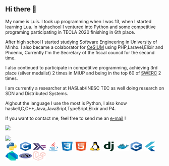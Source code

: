 ## Hi there 👋 

My name is Luís. I took up programming when I was 13, when I started learning Lua. In highschool I ventured into Python and some competitive programing participating in TECLA 2020 finishing in 6th place.


After high school I started studying Software Engineering in University of Minho. I also became a colaborator for [CeSIUM](cesium.di.uminho.pt) using PHP,Laravel,Elixir and Phoenix, Currently I'm the Secretary of the fiscal council for the second time. 

I also continued to participate in competitive programming, achieving 3rd place (silver medalist) 2 times in MIUP and being in the top 60 of [SWERC](https://swerc.eu/) 2 times.

I am currently a researcher at HASLab/INESC TEC as well doing research on SDN and Distributed Systems.

Alghout the language I use the most is Python, I also know haskell,C,C++,Java,JavaSript,TypeSript,Elixir and P4.

If you want to contact me, feel free to send me an [e-mail](mailto:lumafepe@gmail.com) !

  <p float="left">
  <a href="https://github.com/lumafepe">
  <img src="https://github-readme-stats.vercel.app/api?username=lumafepe&show_icons=true&theme=dracula&include_all_commits=true&count_private=tru" height="180em"/>
    </div>
  </a>
</p>
  
  
<div align="left">
  <a href="https://github.com/lumafepe">
  <img height="141em" src="https://github-readme-stats.vercel.app/api/top-langs/?username=lumafepe&layout=compact&langs_count=7&theme=dracula"/>
</a>
    </div>
  
  
  
  <div style="display: inline_block"><pt>
  <img align="center" alt="luis-python" height="30" width="40" src="https://github.com/devicons/devicon/blob/master/icons/python/python-original.svg">
  <img align="center" alt="luis-c" height="30" width="40" src="https://github.com/devicons/devicon/blob/master/icons/c/c-original.svg">
  <img align="center" alt="luis-haskell" height="30" width="40" src="https://github.com/devicons/devicon/blob/master/icons/haskell/haskell-original.svg">
  <img align="center" alt="luis-java" height="30" width="40" src="https://github.com/devicons/devicon/blob/master/icons/java/java-original.svg">
  <img align="center" alt="luis-css" height="30" width="40" src="https://github.com/devicons/devicon/blob/master/icons/css3/css3-original.svg">
  <img align="center" alt="luis-css" height="30" width="40" src="https://github.com/devicons/devicon/blob/master/icons/html5/html5-original.svg">
  <img align="center" alt="luis-php" height="30" width="40" src="https://github.com/devicons/devicon/blob/master/icons/linux/linux-original.svg">
  <img align="center" alt="luis-php" height="30" width="40" src="https://github.com/devicons/devicon/blob/master/icons/django/django-plain.svg">
  <img align="center" alt="luis-php" height="30" width="40" src="https://github.com/devicons/devicon/blob/master/icons/docker/docker-original.svg">
  <img align="center" alt="luis-php" height="30" width="40" src="https://github.com/devicons/devicon/blob/master/icons/cplusplus/cplusplus-original.svg">
  <img align="center" alt="luis-php" height="30" width="40" src="https://github.com/devicons/devicon/blob/master/icons/flutter/flutter-original.svg">
  <img align="center" alt="luis-php" height="30" width="40" src="https://github.com/devicons/devicon/blob/master/icons/dart/dart-original.svg">
  <img align="center" alt="luis-php" height="30" width="40" src="https://github.com/devicons/devicon/blob/master/icons/php/php-original.svg">
  <img align="center" alt="luis-php" height="30" width="40" src="https://github.com/devicons/devicon/blob/master/icons/laravel/laravel-line.svg">
  
 
  </div>

